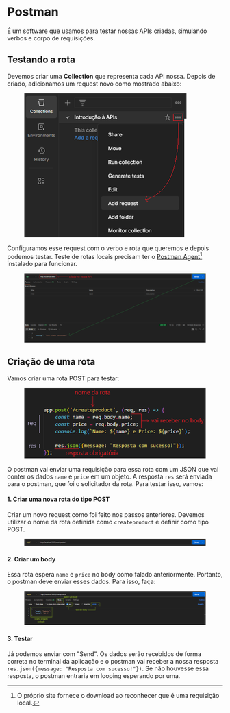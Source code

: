 # Postman

É um software que usamos para testar nossas APIs criadas, simulando verbos e corpo de requisições.

## Testando a rota

Devemos criar uma **Collection** que representa cada API nossa. Depois de criado, adicionamos um request novo como mostrado abaixo:

<figure><img src="../../../.gitbook/assets/criacao de rotas no postman.png" alt=""><figcaption></figcaption></figure>

Configuramos esse request com o verbo e rota que queremos e depois podemos testar. Teste de rotas locais precisam ter o [Postman Agent](#user-content-fn-1)[^1] instalado para funcionar.

<figure><img src="../../../.gitbook/assets/testando rota no postman.png" alt=""><figcaption></figcaption></figure>

## Criação de uma rota

Vamos criar uma rota POST para testar:

<figure><img src="../../../.gitbook/assets/rota para testar postman.png" alt=""><figcaption></figcaption></figure>

O postman vai enviar uma requisição para essa rota com um JSON que vai conter os dados `name` e `price` em um objeto. A resposta `res` será enviada para o postman, que foi o solicitador da rota. Para testar isso, vamos:

#### 1. Criar uma nova rota do tipo POST

Criar um novo request como foi feito nos passos anteriores. Devemos utilizar o nome da rota definida como `createproduct` e definir como tipo POST.

<figure><img src="../../../.gitbook/assets/rota tipo post no postman.png" alt=""><figcaption></figcaption></figure>

#### 2. Criar um body

Essa rota espera `name` e `price` no body como falado anteriormente. Portanto, o postman deve enviar esses dados. Para isso, faça:

<figure><img src="../../../.gitbook/assets/definir body no postman.png" alt=""><figcaption></figcaption></figure>

#### 3. Testar

Já podemos enviar com "Send". Os dados serão recebidos de forma correta no terminal da aplicação e o postman vai receber a nossa resposta `res.json({message: "Resposta com sucesso!"})`. Se não houvesse essa resposta, o postman entraria em looping esperando por uma.

[^1]: O próprio site fornece o download ao reconhecer que é uma requisição local.
